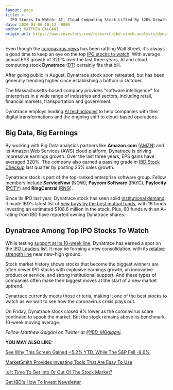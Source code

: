 ```yaml
---
layout: page
title: >-
  IPO Stocks To Watch: AI, Cloud Computing Stock Lifted By 320% Growth
date: 2020-03-06 16:13 -0800
author: MATTHEW GALGANI
origin_url: https://www.investors.com/research/ibd-stock-analysis/dynatrace-ai-cloud-computing-stock-lifts-dynatrace-stock/
---
```





Even though the [coronavirus news](https://www.investors.com/research/coronavirus-news-covid-19-infects-stock-market-economy-business-face-test/) has been rattling Wall Street, it's always a good time to keep an eye on the top [IPO stocks to watch](https://www.investors.com/research/ipo-stock-news-and-analysis-find-todays-top-new-issues/). With average annual EPS growth of 320% over the last three years, AI and cloud computing stock **Dynatrace** ([DT](https://research.investors.com/quote.aspx?symbol=DT)) certainly fits that bill.




After going public in August, Dynatrace stock soon retreated, but has been generally trending higher since establishing a bottom in October.


The Massachusetts-based company provides "software intelligence" for enterprises in a wide range of industries and sectors, including retail, financial markets, transportation and government.


Dynatrace employs leading [AI technologies](https://www.investors.com/news/technology/artificial-intelligence-stocks/) to help companies with their digital transformations and the ongoing shift to cloud-based operations.


Big Data, Big Earnings
----------------------


By working with Big Data analytics partners like **Amazon.com** ([AMZN](https://research.investors.com/quote.aspx?symbol=AMZN)) and its Amazon Web Services (AWS) cloud platform, Dynatrace is driving impressive earnings growth. Over the last three years, EPS gains have averaged 320%. The company also earned a passing grade in [IBD Stock Checkup](https://research.investors.com/stock-checkup/) last quarter by posting 25% sales growth.


Dynatrace stock is part of the top-ranked enterprise software group. Fellow members include **ServiceNow** ([NOW](https://research.investors.com/quote.aspx?symbol=NOW)), **Paycom Software** ([PAYC](https://research.investors.com/quote.aspx?symbol=PAYC)), **Paylocity** ([PCTY](https://research.investors.com/quote.aspx?symbol=PCTY)) and **RingCentral** ([RNG](https://research.investors.com/quote.aspx?symbol=RNG)).


Since its IPO last year, Dynatrace stock has seen solid [institutional demand](https://www.investors.com/ibd-university/can-slim/institutional-sponsorship/). It made IBD's latest list of [new buys by the best mutual funds](https://www.investors.com/etfs-and-funds/mutual-funds/best-mutual-funds-invest-big-apple-stock-microsoft-facebook-netflix-google/), with 16 funds investing an estimated $108.6 million in the stock. Plus, 60 funds with an A+ rating from IBD have reported owning Dynatrace shares.


Dynatrace Among Top IPO Stocks To Watch
---------------------------------------


While testing [support at its 10-week line](https://www.investors.com/how-to-invest/stock-chart-reading-for-beginners-trend-moving-averages-support-nvidia-netflix/), Dynatrace has earned a spot on the [IPO Leaders](https://research.investors.com/stock-lists/ipo-leaders/) list. It may be forming a new consolidation, with its [relative strength line](https://www.investors.com/research/best-stocks-rising-relative-strength/) near new-high ground.


Stock market history shows stocks that become the biggest winners are often newer IPO stocks with explosive earnings growth, an innovative product or service, and strong institutional support. And these types of companies often make their biggest moves at the start of a new market uptrend.


Dynatrace currently meets those criteria, making it one of the best stocks to watch as we wait to see how the coronavirus crisis plays out.


On Friday, Dynatrace stock closed 9% lower as the coronavirus scare continued to spook the market. But the stock remains above its benchmark 10-week moving average.



*Follow Matthew Galgani on Twitter at [@IBD\_MGalgani](https://twitter.com/ibd_mgalgani).*


**YOU MAY ALSO LIKE:**


[See Why This Screen Gained +5.2% YTD, While The S&P Fell -8.6%](https://www.investors.com/how-to-invest/investors-corner/sp500-beating-lists-find-next-apple-amazon/)


[MarketSmith Provides Investing Tools That Are Easy To Use](https://marketsmith.investors.com/?src=A012BF)


[Is It Time To Get Into Or Out Of The Stock Market?](https://www.investors.com/videos/is-it-time-to-get-into-or-out-or-the-stock-market/)


[Get IBD's How To Invest Newsletter](https://shop.investors.com/offer/splashresponsive.aspx?id=newsletters-howtoinvest)





